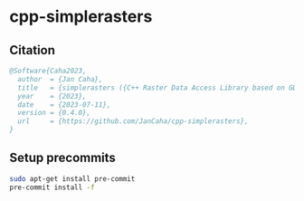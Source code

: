 # cpp-simplerasters

## Citation

```bibtex
@Software{Caha2023,
  author  = {Jan Caha},
  title   = {simplerasters ({C++ Raster Data Access Library based on GDAL})},
  year    = {2023},
  date    = {2023-07-11},
  version = {0.4.0},
  url     = {https://github.com/JanCaha/cpp-simplerasters},
}
```

## Setup precommits

```bash
sudo apt-get install pre-commit
pre-commit install -f
```
